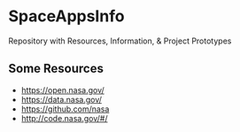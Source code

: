 # SpaceAppsInfo
Repository with Resources, Information, &amp; Project Prototypes

## Some Resources
- https://open.nasa.gov/
- https://data.nasa.gov/
- https://github.com/nasa
- http://code.nasa.gov/#/

